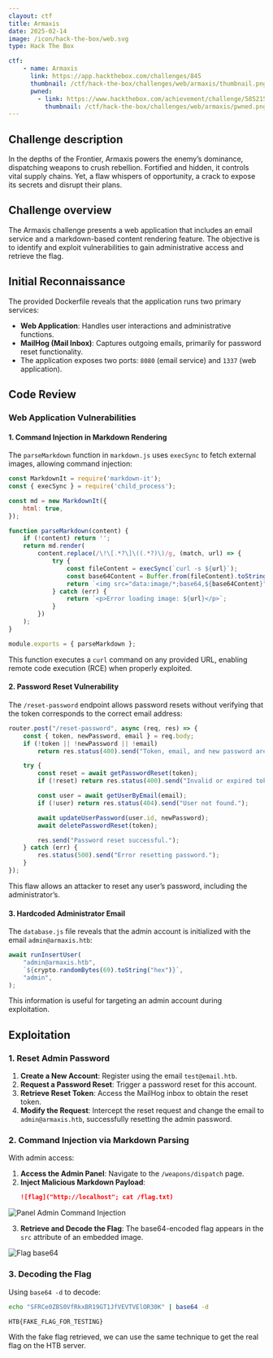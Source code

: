 ```yaml
---
clayout: ctf
title: Armaxis
date: 2025-02-14
image: /icon/hack-the-box/web.svg
type: Hack The Box

ctf:
    - name: Armaxis
      link: https://app.hackthebox.com/challenges/845
      thumbnail: /ctf/hack-the-box/challenges/web/armaxis/thumbnail.png
      pwned:
        - link: https://www.hackthebox.com/achievement/challenge/585215/845
          thumbnail: /ctf/hack-the-box/challenges/web/armaxis/pwned.png
---
```


## Challenge description

In the depths of the Frontier, Armaxis powers the enemy’s dominance, dispatching weapons to crush rebellion. Fortified
and hidden, it controls vital supply chains. Yet, a flaw whispers of opportunity, a crack to expose its secrets and
disrupt their plans.

## Challenge overview

The Armaxis challenge presents a web application that includes an email service and a markdown-based content rendering
feature. The objective is to identify and exploit vulnerabilities to gain administrative access and retrieve the flag.

## Initial Reconnaissance

The provided Dockerfile reveals that the application runs two primary services:

- **Web Application**: Handles user interactions and administrative functions.
- **MailHog (Mail Inbox)**: Captures outgoing emails, primarily for password reset functionality.
- The application exposes two ports: `8080` (email service) and `1337` (web application).

## Code Review

### Web Application Vulnerabilities

#### 1. Command Injection in Markdown Rendering

The `parseMarkdown` function in `markdown.js` uses `execSync` to fetch external images, allowing command injection:

```js
const MarkdownIt = require('markdown-it');
const { execSync } = require('child_process');

const md = new MarkdownIt({
    html: true,
});

function parseMarkdown(content) {
    if (!content) return '';
    return md.render(
        content.replace(/\!\[.*?\]\((.*?)\)/g, (match, url) => {
            try {
                const fileContent = execSync(`curl -s ${url}`);
                const base64Content = Buffer.from(fileContent).toString('base64');
                return `<img src="data:image/*;base64,${base64Content}" alt="Embedded Image">`;
            } catch (err) {
                return `<p>Error loading image: ${url}</p>`;
            }
        })
    );
}

module.exports = { parseMarkdown };
```

This function executes a `curl` command on any provided URL, enabling remote code execution (RCE) when properly
exploited.

#### 2. Password Reset Vulnerability

The `/reset-password` endpoint allows password resets without verifying that the token corresponds to the correct email
address:

```js
router.post("/reset-password", async (req, res) => {
    const { token, newPassword, email } = req.body;
    if (!token || !newPassword || !email)
        return res.status(400).send("Token, email, and new password are required.");

    try {
        const reset = await getPasswordReset(token);
        if (!reset) return res.status(400).send("Invalid or expired token.");

        const user = await getUserByEmail(email);
        if (!user) return res.status(404).send("User not found.");

        await updateUserPassword(user.id, newPassword);
        await deletePasswordReset(token);

        res.send("Password reset successful.");
    } catch (err) {
        res.status(500).send("Error resetting password.");
    }
});
```

This flaw allows an attacker to reset any user’s password, including the administrator’s.

#### 3. Hardcoded Administrator Email

The `database.js` file reveals that the admin account is initialized with the email `admin@armaxis.htb`:

```js
await runInsertUser(
    "admin@armaxis.htb",
    `${crypto.randomBytes(69).toString("hex")}`,
    "admin",
);
```

This information is useful for targeting an admin account during exploitation.

## Exploitation

### 1. Reset Admin Password

1. **Create a New Account**: Register using the email `test@email.htb`.
2. **Request a Password Reset**: Trigger a password reset for this account.
3. **Retrieve Reset Token**: Access the MailHog inbox to obtain the reset token.
4. **Modify the Request**: Intercept the reset request and change the email to `admin@armaxis.htb`, successfully
   resetting the admin password.

### 2. Command Injection via Markdown Parsing

With admin access:

1. **Access the Admin Panel**: Navigate to the `/weapons/dispatch` page.
2. **Inject Malicious Markdown Payload**:
   ```md
   ![flag]("http://localhost"; cat /flag.txt)
   ```

![Panel Admin Command Injection](/ctf/hack-the-box/challenges/web/armaxis/command-injection.png)

3. **Retrieve and Decode the Flag**: The base64-encoded flag appears in the `src` attribute of an embedded image.

![Flag base64](/ctf/hack-the-box/challenges/web/armaxis/base64-flag.png)

### 3. Decoding the Flag

Using `base64 -d` to decode:

```bash
echo "SFRCe0ZBS0VfRkxBR19GT1JfVEVTVElOR30K" | base64 -d
```

```text
HTB{FAKE_FLAG_FOR_TESTING}
```

With the fake flag retrieved, we can use the same technique to get the real flag on the HTB server.
